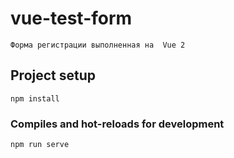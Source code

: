 # vue-test-form
    Форма регистрации выполненная на  Vue 2

## Project setup
```
npm install
```

### Compiles and hot-reloads for development
```
npm run serve
```




